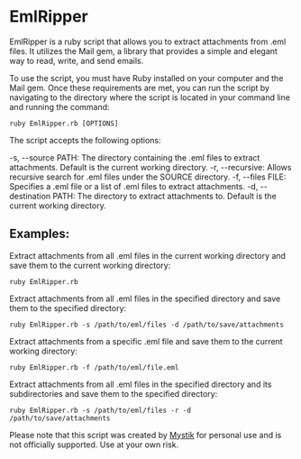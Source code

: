 # EmlRipper

EmlRipper is a ruby script that allows you to extract attachments from .eml files. It utilizes the Mail gem, a library that provides a simple and elegant way to read, write, and send emails.

To use the script, you must have Ruby installed on your computer and the Mail gem. Once these requirements are met, you can run the script by navigating to the directory where the script is located in your command line and running the command:

`ruby EmlRipper.rb [OPTIONS]`

The script accepts the following options:

-s, --source PATH: The directory containing the .eml files to extract attachments. Default is the current working directory.
-r, --recursive: Allows recursive search for .eml files under the SOURCE directory.
-f, --files FILE: Specifies a .eml file or a list of .eml files to extract attachments.
-d, --destination PATH: The directory to extract attachments to. Default is the current working directory.

## Examples:

Extract attachments from all .eml files in the current working directory and save them to the current working directory:

```ruby EmlRipper.rb```

Extract attachments from all .eml files in the specified directory and save them to the specified directory:

```ruby EmlRipper.rb -s /path/to/eml/files -d /path/to/save/attachments```

Extract attachments from a specific .eml file and save them to the current working directory:

```ruby EmlRipper.rb -f /path/to/eml/file.eml```

Extract attachments from all .eml files in the specified directory and its subdirectories and save them to the specified directory:

```ruby EmlRipper.rb -s /path/to/eml/files -r -d /path/to/save/attachments```

Please note that this script was created by [Mystik](https://twitter.com/Mystik_kev) for personal use and is not officially supported. Use at your own risk.
